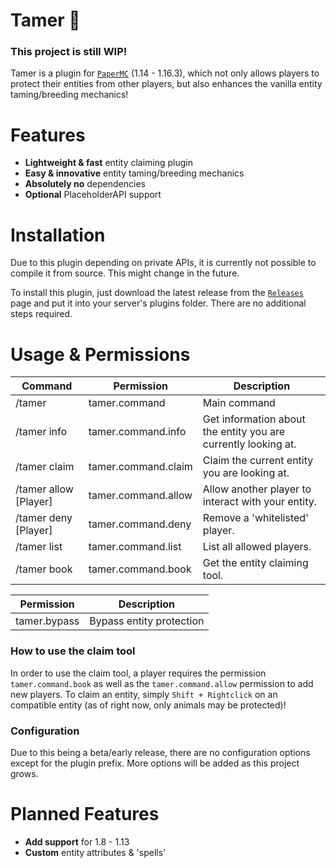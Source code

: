 # Tamer 🦊

### **This project is still WIP!**

Tamer is a plugin for [`PaperMC`](https://github.com/papermc/paper) (1.14 - 1.16.3), which not only allows players to 
protect their entities from other players, but also enhances the vanilla entity taming/breeding mechanics!

# Features
* **Lightweight & fast** entity claiming plugin
* **Easy & innovative** entity taming/breeding mechanics
* **Absolutely no** dependencies  
* **Optional** PlaceholderAPI support

# Installation 

Due to this plugin depending on private APIs, it is currently not possible to compile it from source. This might change in the future.

To install this plugin, just download the latest release from the [`Releases`](https://github.com/kokumaji/Tamer/releases) page and 
put it into your server's plugins folder. There are no additional steps required.

# Usage & Permissions 

| Command | Permission | Description |
| --- | --- | --- | 
| /tamer | tamer.command | Main command
| /tamer info | tamer.command.info | Get information about the entity you are currently looking at.
| /tamer claim | tamer.command.claim | Claim the current entity you are looking at.
| /tamer allow [Player] | tamer.command.allow | Allow another player to interact with your entity.
| /tamer deny [Player] | tamer.command.deny | Remove a 'whitelisted' player.
| /tamer list | tamer.command.list | List all allowed players.
| /tamer book | tamer.command.book | Get the entity claiming tool.

| Permission | Description | 
| --- | --- |
| tamer.bypass | Bypass entity protection 

### **How to use the claim tool** 
In order to use the claim tool, a player requires the permission `tamer.command.book` as well as the `tamer.command.allow` permission to add new players.
To claim an entity, simply `Shift + Rightclick` on an compatible entity (as of right now, only animals may be protected)!

### **Configuration** 

Due to this being a beta/early release, there are no configuration options except for the plugin prefix. More options will be added as this project grows. 

# Planned Features

* **Add support** for 1.8 - 1.13
* **Custom** entity attributes & 'spells'

